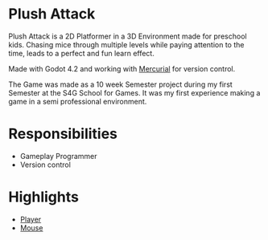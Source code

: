# Plush Attack
 Plush Attack is a 2D Platformer in a 3D Environment made for preschool kids. Chasing mice through multiple levels while paying attention to the time, leads to a perfect and fun learn effect.

 Made with Godot 4.2 and working with [Mercurial](https://www.mercurial-scm.org/) for version control.
 
 The Game was made as a 10 week Semester project during my first Semester at the S4G School for Games. It was my first experience making a game in a semi professional environment.

# Responsibilities
- Gameplay Programmer
- Version control

# Highlights
- [Player](https://github.com/JasperM04/PlushAttackTest/blob/main/scripts/player.gd)
- [Mouse](https://github.com/JasperM04/PlushAttackTest/blob/main/scripts/mouse.gd)
